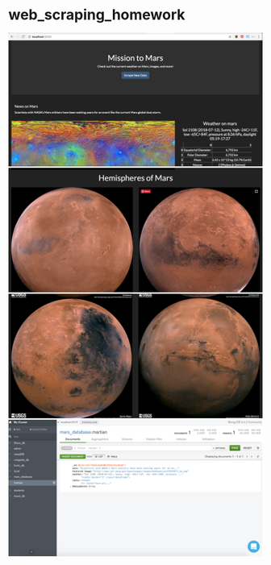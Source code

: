 # web_scraping_homework
 
![mars1](screen_shots/mars1.png)
![mars1](screen_shots/mars2.png)
![mars1](screen_shots/mars3.png)
![mars1](screen_shots/mars4.png)